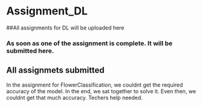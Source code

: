 # Assignment_DL
##All assignments for DL will be uploaded here

### As soon as one of the assignment is complete. It will be submitted here. 

## All assignmets submitted

In the assignment for FlowerClassification, we couldnt get the required accuracy of the model. In the end, we sat together to solve it. Even then, we couldnt get that much accuracy. Techers help needed.
